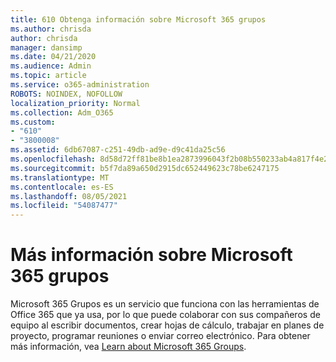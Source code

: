 ```yaml
---
title: 610 Obtenga información sobre Microsoft 365 grupos
ms.author: chrisda
author: chrisda
manager: dansimp
ms.date: 04/21/2020
ms.audience: Admin
ms.topic: article
ms.service: o365-administration
ROBOTS: NOINDEX, NOFOLLOW
localization_priority: Normal
ms.collection: Adm_O365
ms.custom:
- "610"
- "3800008"
ms.assetid: 6db67087-c251-49db-ad9e-d9c41da25c56
ms.openlocfilehash: 8d58d72ff81be8b1ea2873996043f2b08b550233ab4a817f4e2476944624a17b
ms.sourcegitcommit: b5f7da89a650d2915dc652449623c78be6247175
ms.translationtype: MT
ms.contentlocale: es-ES
ms.lasthandoff: 08/05/2021
ms.locfileid: "54087477"
---
```

# <a name="learn-about-microsoft-365-groups"></a>Más información sobre Microsoft 365 grupos

Microsoft 365 Grupos es un servicio que funciona con las herramientas de Office 365 que ya usa, por lo que puede colaborar con sus compañeros de equipo al escribir documentos, crear hojas de cálculo, trabajar en planes de proyecto, programar reuniones o enviar correo electrónico. Para obtener más información, vea [Learn about Microsoft 365 Groups](https://support.office.com/article/b565caa1-5c40-40ef-9915-60fdb2d97fa2).
